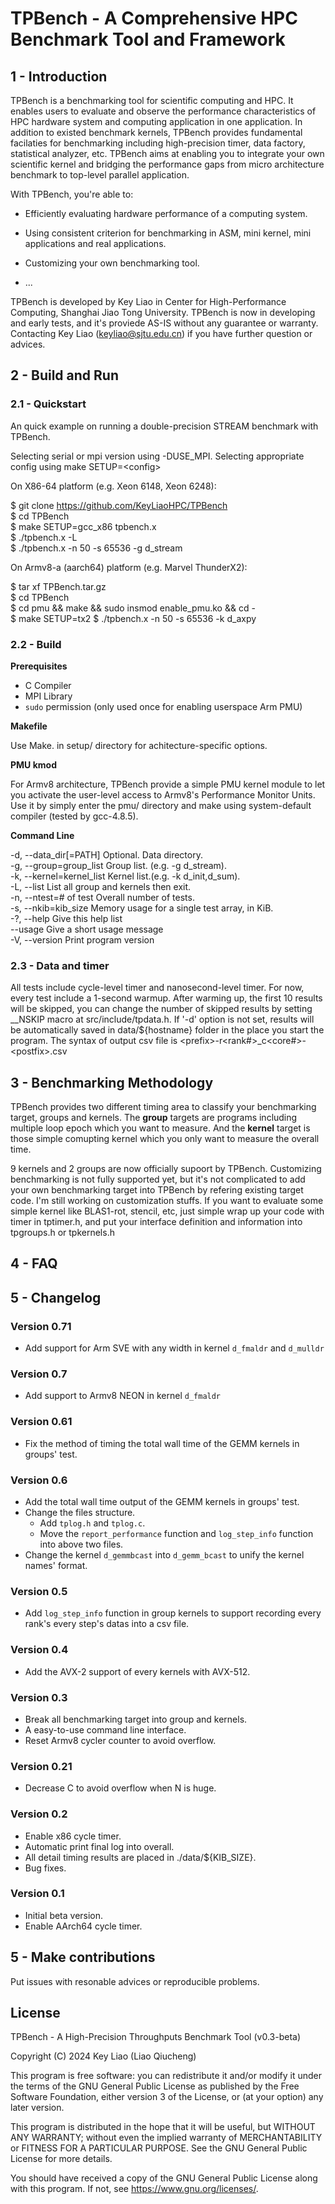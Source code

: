 # TPBench - A Comprehensive HPC Benchmark Tool and Framework

## 1 - Introduction

TPBench is a benchmarking tool for scientific computing and HPC. It enables users to evaluate and observe the performance characteristics of HPC hardware system and computing application in one application. In addition to existed benchmark kernels, TPBench provides fundamental facilaties for benchmarking including high-precision timer, data factory, statistical analyzer, etc. TPBench aims at enabling you to integrate your own scientific kernel and bridging the performance gaps from micro architecture benchmark to top-level parallel application.

With TPBench, you're able to:
* Efficiently evaluating hardware performance of a computing system.
* Using consistent criterion for benchmarking in ASM, mini kernel, mini applications and real applications.
* Customizing your own benchmarking tool.

* ...

TPBench is developed by Key Liao in Center for High-Performance Computing, Shanghai Jiao Tong University. 
TPBench is now in developing and early tests, and it's proviede AS-IS without any guarantee or warranty. Contacting Key Liao (keyliao@sjtu.edu.cn) if you have further question or advices.

## 2 - Build and Run

### 2.1 - Quickstart
An quick example on running a double-precision STREAM benchmark with TPBench.

Selecting serial or mpi version using -DUSE_MPI. Selecting appropriate config using make SETUP=\<config>

On X86-64 platform (e.g. Xeon 6148, Xeon 6248):
<!-- <code> -->
$ git clone https://github.com/KeyLiaoHPC/TPBench <br>
$ cd TPBench<br>
$ make SETUP=gcc_x86 tpbench.x <br>
$ ./tpbench.x -L <br>
$ ./tpbench.x -n 50 -s 65536 -g d_stream

</code>

On Armv8-a (aarch64) platform (e.g. Marvel ThunderX2): 
<!-- <code> -->
$ tar xf TPBench.tar.gz <br>
$ cd TPBench <br>
$ cd pmu && make && sudo insmod enable_pmu.ko && cd - <br>
$ make SETUP=tx2
$ ./tpbench.x -n 50 -s 65536 -k d_axpy
</code>

### 2.2 - Build
**Prerequisites**
- C Compiler
- MPI Library
- `sudo` permission (only used once for enabling userspace Arm PMU)
  
**Makefile**

Use Make.<Arch> in setup/ directory for achitecture-specific options. 

**PMU kmod**

For Armv8 architecture, TPBench provide a simple PMU kernel module to let you activate the user-level access to Armv8's Performance Monitor Units. Use it by simply enter the pmu/ directory and make using system-default compiler (tested by gcc-4.8.5).

**Command Line**


  -d, --data_dir[=PATH]      Optional. Data directory. <br>
  -g, --group=group_list     Group list. (e.g. -g d_stream). <br>
  -k, --kernel=kernel_list   Kernel list.(e.g. -k d_init,d_sum). <br>
  -L, --list                 List all group and kernels then exit. <br>
  -n, --ntest=# of test      Overall number of tests. <br>
  -s, --nkib=kib_size        Memory usage for a single test array, in KiB. <br>
  -?, --help                 Give this help list <br>
      --usage                Give a short usage message <br>
  -V, --version              Print program version <br>

### 2.3 - Data and timer
All tests include cycle-level timer and nanosecond-level timer. For now, every test include a 1-second warmup. 
After warming up, the first 10 results will be skipped, you can change the number of skipped results by setting __NSKIP macro at src/include/tpdata.h.
If '-d' option is not set, results will be automatically saved in data/${hostname} folder in the place you start the program.
The syntax of output csv file is \<prefix>-r\<rank#>_c<core#>-\<postfix>.csv

## 3 - Benchmarking Methodology

TPBench provides two different timing area to classify your benchmarking target, groups and kernels. The **group** targets are programs including multiple loop epoch which you want to measure. And the **kernel** target is those simple comupting kernel which you only want to measure the overall time. 

9 kernels and 2 groups are now officially supoort by TPBench.
Customizing benchmarking is not fully supported yet, but it's not complicated to add your own benchmarking target into TPBench by refering existing target code. I'm still working on customization stuffs. If you want to evaluate some simple kernel like BLAS1-rot, stencil, etc, just simple wrap up
your code with timer in tptimer.h, and put your interface definition and information into tpgroups.h or tpkernels.h

## 4 - FAQ

## 5 - Changelog

### Version 0.71
- Add support for Arm SVE with any width in kernel `d_fmaldr` and `d_mulldr`

### Version 0.7
- Add support to Armv8 NEON in kernel `d_fmaldr`

### Version 0.61
- Fix the method of timing the total wall time of the GEMM kernels in groups' test.

### Version 0.6
- Add the total wall time output of the GEMM kernels in groups' test.
- Change the files structure.
  - Add `tplog.h` and `tplog.c`.
  - Move the `report_performance` function and `log_step_info` function into above two files.
- Change the kernel `d_gemmbcast` into `d_gemm_bcast` to unify the kernel names' format.

### Version 0.5
- Add `log_step_info` function in group kernels to support recording every rank's every step's datas into a csv file.

### Version 0.4
- Add the AVX-2 support of every kernels with AVX-512.

### Version 0.3
- Break all benchmarking target into group and kernels.
- A easy-to-use command line interface.
- Reset Armv8 cycler counter to avoid overflow.

### Version 0.21

- Decrease C to avoid overflow when N is huge.

### Version 0.2

- Enable x86 cycle timer.
- Automatic print final log into overall.
- All detail timing results are placed in ./data/${KIB_SIZE}.
- Bug fixes.

### Version 0.1

- Initial beta version.
- Enable AArch64 cycle timer.

## 5 - Make contributions

Put issues with resonable advices or reproducible problems.

## License

TPBench - A High-Precision Throughputs Benchmark Tool (v0.3-beta)

Copyright (C) 2024 Key Liao (Liao Qiucheng)

This program is free software: you can redistribute it and/or modify
it under the terms of the GNU General Public License as published by
the Free Software Foundation, either version 3 of the License, or
(at your option) any later version.

This program is distributed in the hope that it will be useful,
but WITHOUT ANY WARRANTY; without even the implied warranty of
MERCHANTABILITY or FITNESS FOR A PARTICULAR PURPOSE.  See the
GNU General Public License for more details.

You should have received a copy of the GNU General Public License
along with this program.  If not, see <https://www.gnu.org/licenses/>.

